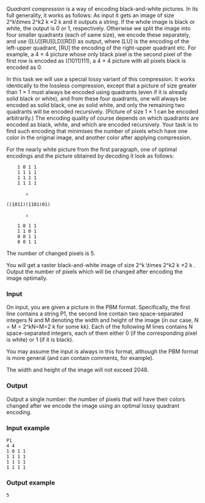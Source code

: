 _Quadrant compression_ is a way of encoding black-and-white pictures. In its full generality, it works as follows: As input it gets an image of size 2^k\times 2^k2 
k
 ×2 
k
  and it outputs a string. If the whole image is black or white, the output is 0 or 1, respectively. Otherwise we split the image into four smaller quadrants (each of same size), we encode these separately, and use ([LU][RU][LD][RD]) as output, where [LU] is the encoding of the left-upper quadrant, [RU] the encoding of the right-upper quadrant etc. For example, a 4 × 4 picture whose only black pixel is the second pixel of the first row is encoded as ((1011)111), a 4 × 4 picture with all pixels black is encoded as 0.

In this task we will use a special lossy variant of this compression. It works identically to the lossless compression, except that a picture of size greater than 1 × 1 must always be encoded using quadrants (even if it is already solid black or white), and from these four quadrants, one will always be encoded as solid black, one as solid white, and only the remaining two quadrants will be encoded recursively. (Picture of size 1 × 1 can be encoded arbitrarily.) The encoding quality of course depends on which quadrants are encoded as black, white, and which are encoded recursively. Your task is to find such encoding that minimises the number of pixels which have one color in the original image, and another color after applying compression.

For the nearly white picture from the first paragraph, one of optimal encodings and the picture obtained by decoding it look as follows:
```
    1 0 1 1
    1 1 1 1
    1 1 1 1
    1 1 1 1
    
       ↓
    
((1011)(1101)01)

       ↓
    
    1 0 1 1
    1 1 0 1
    0 0 1 1
    0 0 1 1
```
The number of changed pixels is 5.

You will get a raster black-and-white image of size 2^k \times 2^k2 
k
 ×2 
k
 . Output the number of pixels which will be changed after encoding the image optimally.

### Input
On input, you are given a picture in the PBM format. Specifically, the first line contains a string P1, the second line contain two space-separated integers N and M denoting the width and height of the image (in our case, N = M = 2^kN=M=2 
k
  for some kk). Each of the following M lines contains N space-separated integers, each of them either 0 (if the corresponding pixel is white) or 1 (if it is black).

You may assume the input is always in this format, although the PBM format is more general (and can contain comments, for example).

The width and height of the image will not exceed 2048.

### Output
Output a single number: the number of pixels that will have their colors changed after we encode the image using an optimal lossy quadrant encoding.

### Input example
```
P1
4 4
1 0 1 1
1 1 1 1
1 1 1 1
1 1 1 1
```
### Output example
```
5
```
